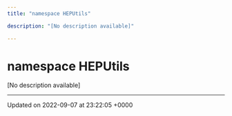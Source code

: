 ```yaml
---
title: "namespace HEPUtils"

description: "[No description available]"

---
```


# namespace HEPUtils

[No description available]






-------------------------------

Updated on 2022-09-07 at 23:22:05 +0000